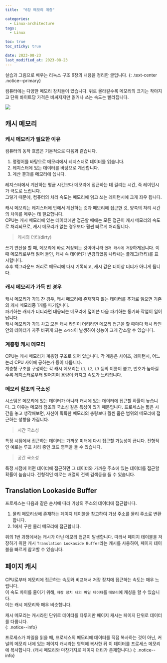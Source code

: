 ```yaml
---
title:  "6장 메모리 계층"

categories:
  - Linux-architecture
tags:
  - Linux

toc: true
toc_sticky: true

date: 2023-08-23
last_modified_at: 2023-08-23
---
```


실습과 그림으로 배우는 리눅스 구조 6장의 내용을 정리한 글입니다.
{: .text-center .notice--primary}

컴퓨터에는 다양한 메모리 장치들이 있습니다. 위로 올라갈수록 메모리의 크기는 작아지고 단위 바이트당 가격은 비싸지지만 읽거나 쓰는 속도는 빨라집니다.

![](https://velog.velcdn.com/images%2Fyu-jin-song%2Fpost%2Ff9c8088c-0fec-4dad-ac95-ddf3601aa1d4%2F%EB%A9%94%EB%AA%A8%EB%A6%AC_%EA%B3%84%EC%B8%B5_%EA%B5%AC%EC%A1%B0.png)

## 캐시 메모리

### 케시 메모리가 필요한 이유

컴퓨터의 동작 흐름은 기본적으로 다음과 같습니다.

1. 명령어를 바탕으로 메모리에서 레지스터로 데이터를 읽습니다.
2. 레지스터에 있는 데이터를 바탕으로 계산합니다.
3. 계산 결과를 메모리에 씁니다.

레지스터에서 계산하는 평균 시간보다 메모리에 접근하는 데 걸리는 시간, 즉 레이턴시가 극도로 느립니다.  
그렇기 때문에, 컴퓨터의 처리 속도는 메모리에 읽고 쓰는 레이턴시에 크게 좌우 됩니다.

캐시 메모리는 레지스터에 안에서 계산하는 것과 메모리에 접근한 것, 양쪽의 처리 시간의 차이를 메우는 데 필요합니다.  
CPU는 캐시 메모리에 있는 데이터에만 접근할 때에는 모든 접근이 캐시 메모리의 속도로 처리되므로, 캐시 메모리가 없는 경우보다 훨씬 빠르게 처리됩니다.

> 캐시의 더티(dirty)

쓰기 연산을 할 때, 메모리에 바로 저장되는 것이아니라 `먼저 캐시에 저장`하게됩니다. 이때 메모리로부터 읽어 들인, 캐시 속 데이터가 변경되었음 나타내는 플래그(더티)를 표시합니다.  
추후 백그라운드 처리로 메모리에 다시 기록되고, 캐시 값은 더이상 더티가 아니게 됩니다.

### 캐시 메모리가 가득 찬 경우

캐시 메모리가 가득 찬 경우, 캐시 메모리에 존재하지 않는 데이터를 추가로 읽으면 기존의 캐시 메모리중 1개를 파기합니다.  
파기하는 캐시가 더티라면 대응되는 메모리에 덮어쓴 다음 파기하는 동기화 작업이 일어납니다.  
캐시 메모리가 가득 차고 모든 캐시 라인이 더티라면 메모리 접근을 할 때마다 캐시 라인 안의 데이터가 자주 바뀌게 되는 `스래싱`이 발생하여 성능이 크게 감소할 수 있습니다.

### 계층형 캐시 메모리

CPU는 캐시 메모리가 계층형 구조로 되어 있습니다. 각 계층은 사이즈, 레이턴시, 어느 논리 CPU 사이에 공하는가 등이 다릅니다.  
계층형 구조를 구성하는 각 캐시 메모리는 `L1`, `L2`, `L3` 등의 이름이 붙고, 번호가 높아질수록 레지스터로부터 멀어지며 용량이 커지고 속도가 느려집니다.

### 메모리 참조의 국소성

시스템은 메모리에 있는 데이터가 아니라 캐시에 있는 데이터에 접근할 확률이 높습니다. 그 이유는 메모리 참조의 국소성 같은 특성이 있기 때문입니다. 프로세스는 짧은 시간을 놓고 생각해보면, 자신이 획득한 메모리의 총량보다 훨씬 좁은 범위의 메모리에 접근하는 성향을 가집니다.

> 시간 국소성

특정 시점에서 접근하는 데이터는 가까운 미래에 다시 접근할 가능성이 큽니다. 전형적인 예로는 루프 처리 중인 코드 영역을 들 수 있습니다.

> 공간 국소성

특정 시점에 어떤 데이터에 접근하면 그 데이터와 가까운 주소에 있는 데이터를 접근할 확률이 높습니다. 전형적인 예로는 배열의 전첵 검색등을 들 수 있습니다.

## Translation Lookaside Buffer

프로세스는 다음과 같은 순서에 따라 가상의 주소의 데이터에 접근합니다.

1. 물리 메모리상에 존재하는 페이지 테이블을 참고하여 가상 주소를 물리 주소로 변환합니다.
2. 1에서 구한 물리 메모리에 접근합니다.

위의 1번 과정에서는 캐시가 아닌 메모리 접근이 발생합니다. 따라서 페이지 테이블을 저장하기 위한 캐시 `Translation Lookaside Buffer`라는 캐시를 사용하여, 페이지 테이블을 빠르게 참고할 수 있습니다.

## 페이지 캐시

CPU로부터 메모리에 접근하는 속도와 비교해서 저장 장치에 접근하는 속도는 매우 느립니다.  
이 속도 차이를 줄이기 위해, `저장 장치 내의 파일 데이터`를 `메모리`에 캐싱을 할 수 있습니다.  
이는 캐시 메모리와 매우 비슷합니다.

캐시 메모리는 캐시라인 단위로 데이터를 다루지만 페이지 캐시는 페이지 단위로 데이터를 다룹니다.  
{: .notice--info}

프로세스가 파일을 읽을 때, 프로세스의 메모리에 데이터를 직접 복사하는 것이 아닌, 커널의 메모리 내에 있는 페이지 캐시라는 영역에 복사한 뒤 이 데이터를 프로세스 메모리에 복사합니다. (캐시 메모리와 마찬가지로 페이지 더티가 존재합니다.)
{: .notice--info}


